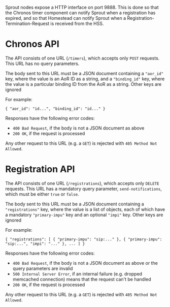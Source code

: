Sprout nodes expose a HTTP interface on port 9888. This is done so that the Chronos timer component can notify Sprout when a registration has expired, and so that Homestead can notify Sprout when a Registration-Termination-Request is received from the HSS.

# Chronos API

The API consists of one URL (`/timers`), which accepts only `POST` requests. This URL has no query parameters.

The body sent to this URL must be a JSON document containing a `"aor_id"` key, where the value is an AoR ID as a string, and a `"binding_id"` key, where the value is a particular binding ID from the AoR as a string. Other keys are ignored

For example:

```
{ "aor_id": "id...", "binding_id": "id..." }
```

Responses have the following error codes:

* `400 Bad Request`, if the body is not a JSON document as above
* `200 OK`, if the request is processed

Any other request to this URL (e.g. a `GET`) is rejected with `405 Method Not Allowed`.

# Registration API

The API consists of one URL (`/registrations`), which accepts only `DELETE` requests. This URL has a mandatory query parameter, `send-notifications`, which must be either `true` or `false`.

The body sent to this URL must be a JSON document containing a `"registrations"` key, where the value is a list of objects, each of which have a mandatory `"primary-impu"` key and an optional `"impi"` key. Other keys are ignored

For example:

```
{ "registrations": [ { "primary-impu": "sip:..." }, { "primary-impu": "sip:...", "impi": "..." }, ... ] }
```

Responses have the following error codes:

* `400 Bad Request`, if the body is not a JSON document as above or the query parameters are invalid
* `500 Internal Server Error`, if an internal failure (e.g. dropped memcached connection) means that the request can't be handled
* `200 OK`, if the request is processed

Any other request to this URL (e.g. a `GET`) is rejected with `405 Method Not Allowed`.
